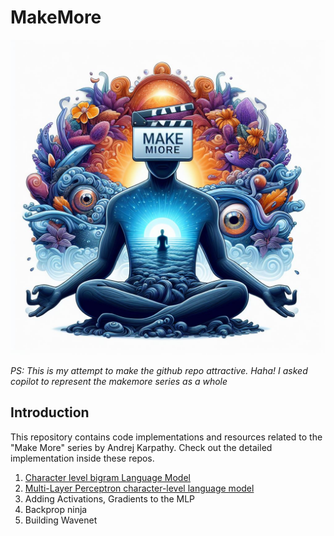 # MakeMore

![makemore](misc/makemore.jpeg)

*PS: This is my attempt to make the github repo attractive. Haha! I asked copilot to represent the makemore series as a whole*

## Introduction
This repository contains code implementations and resources related to the "Make More" series by Andrej Karpathy. Check out the detailed implementation inside these repos.
1. [Character level bigram Language Model](bigram)
2. [Multi-Layer Perceptron character-level language model](mlp-character-level)
3. Adding Activations, Gradients to the MLP
4. Backprop ninja 
5. Building Wavenet